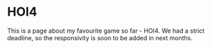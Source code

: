 # HOI4
This is a page about my favourite game so far - HOI4. We had a strict deadline, so the responsivity is soon to be added in next months.
